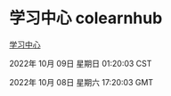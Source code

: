 # 学习中心 colearnhub
[学习中心](http://27.19.33.125:56308/colearnhub/)

2022年 10月 09日 星期日 01:20:03 CST

2022年 10月 08日 星期六 17:20:03 GMT
